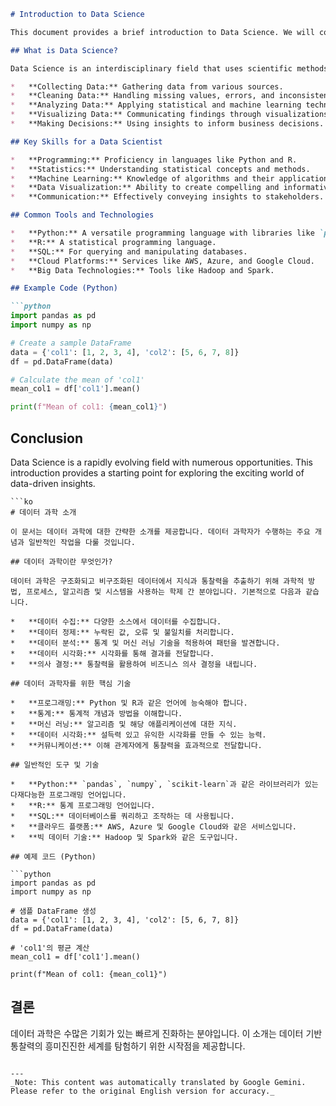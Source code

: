 ```markdown
# Introduction to Data Science

This document provides a brief introduction to Data Science. We will cover key concepts and common tasks performed by Data Scientists.

## What is Data Science?

Data Science is an interdisciplinary field that uses scientific methods, processes, algorithms and systems to extract knowledge and insights from structured and unstructured data.  It's essentially about:

*   **Collecting Data:** Gathering data from various sources.
*   **Cleaning Data:** Handling missing values, errors, and inconsistencies.
*   **Analyzing Data:** Applying statistical and machine learning techniques to uncover patterns.
*   **Visualizing Data:** Communicating findings through visualizations.
*   **Making Decisions:** Using insights to inform business decisions.

## Key Skills for a Data Scientist

*   **Programming:** Proficiency in languages like Python and R.
*   **Statistics:** Understanding statistical concepts and methods.
*   **Machine Learning:** Knowledge of algorithms and their applications.
*   **Data Visualization:** Ability to create compelling and informative visualizations.
*   **Communication:** Effectively conveying insights to stakeholders.

## Common Tools and Technologies

*   **Python:** A versatile programming language with libraries like `pandas`, `numpy`, and `scikit-learn`.
*   **R:** A statistical programming language.
*   **SQL:** For querying and manipulating databases.
*   **Cloud Platforms:** Services like AWS, Azure, and Google Cloud.
*   **Big Data Technologies:** Tools like Hadoop and Spark.

## Example Code (Python)

```python
import pandas as pd
import numpy as np

# Create a sample DataFrame
data = {'col1': [1, 2, 3, 4], 'col2': [5, 6, 7, 8]}
df = pd.DataFrame(data)

# Calculate the mean of 'col1'
mean_col1 = df['col1'].mean()

print(f"Mean of col1: {mean_col1}")
```

## Conclusion

Data Science is a rapidly evolving field with numerous opportunities.  This introduction provides a starting point for exploring the exciting world of data-driven insights.
```
```ko
# 데이터 과학 소개

이 문서는 데이터 과학에 대한 간략한 소개를 제공합니다. 데이터 과학자가 수행하는 주요 개념과 일반적인 작업을 다룰 것입니다.

## 데이터 과학이란 무엇인가?

데이터 과학은 구조화되고 비구조화된 데이터에서 지식과 통찰력을 추출하기 위해 과학적 방법, 프로세스, 알고리즘 및 시스템을 사용하는 학제 간 분야입니다. 기본적으로 다음과 같습니다.

*   **데이터 수집:** 다양한 소스에서 데이터를 수집합니다.
*   **데이터 정제:** 누락된 값, 오류 및 불일치를 처리합니다.
*   **데이터 분석:** 통계 및 머신 러닝 기술을 적용하여 패턴을 발견합니다.
*   **데이터 시각화:** 시각화를 통해 결과를 전달합니다.
*   **의사 결정:** 통찰력을 활용하여 비즈니스 의사 결정을 내립니다.

## 데이터 과학자를 위한 핵심 기술

*   **프로그래밍:** Python 및 R과 같은 언어에 능숙해야 합니다.
*   **통계:** 통계적 개념과 방법을 이해합니다.
*   **머신 러닝:** 알고리즘 및 해당 애플리케이션에 대한 지식.
*   **데이터 시각화:** 설득력 있고 유익한 시각화를 만들 수 있는 능력.
*   **커뮤니케이션:** 이해 관계자에게 통찰력을 효과적으로 전달합니다.

## 일반적인 도구 및 기술

*   **Python:** `pandas`, `numpy`, `scikit-learn`과 같은 라이브러리가 있는 다재다능한 프로그래밍 언어입니다.
*   **R:** 통계 프로그래밍 언어입니다.
*   **SQL:** 데이터베이스를 쿼리하고 조작하는 데 사용됩니다.
*   **클라우드 플랫폼:** AWS, Azure 및 Google Cloud와 같은 서비스입니다.
*   **빅 데이터 기술:** Hadoop 및 Spark와 같은 도구입니다.

## 예제 코드 (Python)

```python
import pandas as pd
import numpy as np

# 샘플 DataFrame 생성
data = {'col1': [1, 2, 3, 4], 'col2': [5, 6, 7, 8]}
df = pd.DataFrame(data)

# 'col1'의 평균 계산
mean_col1 = df['col1'].mean()

print(f"Mean of col1: {mean_col1}")
```

## 결론

데이터 과학은 수많은 기회가 있는 빠르게 진화하는 분야입니다. 이 소개는 데이터 기반 통찰력의 흥미진진한 세계를 탐험하기 위한 시작점을 제공합니다.
```

---
_Note: This content was automatically translated by Google Gemini. Please refer to the original English version for accuracy._